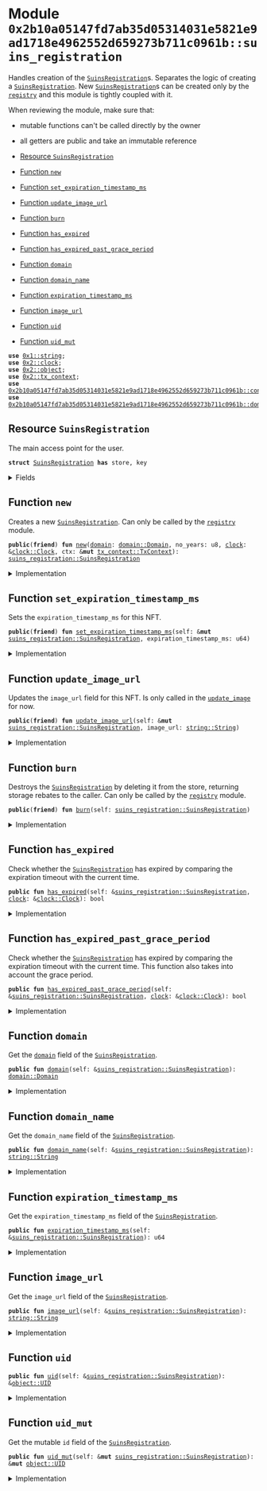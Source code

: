 
<a name="0x2b10a05147fd7ab35d05314031e5821e9ad1718e4962552d659273b711c0961b_suins_registration"></a>

# Module `0x2b10a05147fd7ab35d05314031e5821e9ad1718e4962552d659273b711c0961b::suins_registration`

Handles creation of the <code><a href="suins_registration.md#0x2b10a05147fd7ab35d05314031e5821e9ad1718e4962552d659273b711c0961b_suins_registration_SuinsRegistration">SuinsRegistration</a></code>s. Separates the logic of creating
a <code><a href="suins_registration.md#0x2b10a05147fd7ab35d05314031e5821e9ad1718e4962552d659273b711c0961b_suins_registration_SuinsRegistration">SuinsRegistration</a></code>. New <code><a href="suins_registration.md#0x2b10a05147fd7ab35d05314031e5821e9ad1718e4962552d659273b711c0961b_suins_registration_SuinsRegistration">SuinsRegistration</a></code>s can be created only by the
<code><a href="registry.md#0x2b10a05147fd7ab35d05314031e5821e9ad1718e4962552d659273b711c0961b_registry">registry</a></code> and this module is tightly coupled with it.

When reviewing the module, make sure that:

- mutable functions can't be called directly by the owner
- all getters are public and take an immutable reference


-  [Resource `SuinsRegistration`](#0x2b10a05147fd7ab35d05314031e5821e9ad1718e4962552d659273b711c0961b_suins_registration_SuinsRegistration)
-  [Function `new`](#0x2b10a05147fd7ab35d05314031e5821e9ad1718e4962552d659273b711c0961b_suins_registration_new)
-  [Function `set_expiration_timestamp_ms`](#0x2b10a05147fd7ab35d05314031e5821e9ad1718e4962552d659273b711c0961b_suins_registration_set_expiration_timestamp_ms)
-  [Function `update_image_url`](#0x2b10a05147fd7ab35d05314031e5821e9ad1718e4962552d659273b711c0961b_suins_registration_update_image_url)
-  [Function `burn`](#0x2b10a05147fd7ab35d05314031e5821e9ad1718e4962552d659273b711c0961b_suins_registration_burn)
-  [Function `has_expired`](#0x2b10a05147fd7ab35d05314031e5821e9ad1718e4962552d659273b711c0961b_suins_registration_has_expired)
-  [Function `has_expired_past_grace_period`](#0x2b10a05147fd7ab35d05314031e5821e9ad1718e4962552d659273b711c0961b_suins_registration_has_expired_past_grace_period)
-  [Function `domain`](#0x2b10a05147fd7ab35d05314031e5821e9ad1718e4962552d659273b711c0961b_suins_registration_domain)
-  [Function `domain_name`](#0x2b10a05147fd7ab35d05314031e5821e9ad1718e4962552d659273b711c0961b_suins_registration_domain_name)
-  [Function `expiration_timestamp_ms`](#0x2b10a05147fd7ab35d05314031e5821e9ad1718e4962552d659273b711c0961b_suins_registration_expiration_timestamp_ms)
-  [Function `image_url`](#0x2b10a05147fd7ab35d05314031e5821e9ad1718e4962552d659273b711c0961b_suins_registration_image_url)
-  [Function `uid`](#0x2b10a05147fd7ab35d05314031e5821e9ad1718e4962552d659273b711c0961b_suins_registration_uid)
-  [Function `uid_mut`](#0x2b10a05147fd7ab35d05314031e5821e9ad1718e4962552d659273b711c0961b_suins_registration_uid_mut)


<pre><code><b>use</b> <a href="dependencies/move-stdlib/string.md#0x1_string">0x1::string</a>;
<b>use</b> <a href="dependencies/sui-framework/clock.md#0x2_clock">0x2::clock</a>;
<b>use</b> <a href="dependencies/sui-framework/object.md#0x2_object">0x2::object</a>;
<b>use</b> <a href="dependencies/sui-framework/tx_context.md#0x2_tx_context">0x2::tx_context</a>;
<b>use</b> <a href="constants.md#0x2b10a05147fd7ab35d05314031e5821e9ad1718e4962552d659273b711c0961b_constants">0x2b10a05147fd7ab35d05314031e5821e9ad1718e4962552d659273b711c0961b::constants</a>;
<b>use</b> <a href="domain.md#0x2b10a05147fd7ab35d05314031e5821e9ad1718e4962552d659273b711c0961b_domain">0x2b10a05147fd7ab35d05314031e5821e9ad1718e4962552d659273b711c0961b::domain</a>;
</code></pre>



<a name="0x2b10a05147fd7ab35d05314031e5821e9ad1718e4962552d659273b711c0961b_suins_registration_SuinsRegistration"></a>

## Resource `SuinsRegistration`

The main access point for the user.


<pre><code><b>struct</b> <a href="suins_registration.md#0x2b10a05147fd7ab35d05314031e5821e9ad1718e4962552d659273b711c0961b_suins_registration_SuinsRegistration">SuinsRegistration</a> <b>has</b> store, key
</code></pre>



<details>
<summary>Fields</summary>


<dl>
<dt>
<code>id: <a href="dependencies/sui-framework/object.md#0x2_object_UID">object::UID</a></code>
</dt>
<dd>

</dd>
<dt>
<code><a href="domain.md#0x2b10a05147fd7ab35d05314031e5821e9ad1718e4962552d659273b711c0961b_domain">domain</a>: <a href="domain.md#0x2b10a05147fd7ab35d05314031e5821e9ad1718e4962552d659273b711c0961b_domain_Domain">domain::Domain</a></code>
</dt>
<dd>
 The parsed domain.
</dd>
<dt>
<code>domain_name: <a href="dependencies/move-stdlib/string.md#0x1_string_String">string::String</a></code>
</dt>
<dd>
 The domain name that the NFT is for.
</dd>
<dt>
<code>expiration_timestamp_ms: u64</code>
</dt>
<dd>
 Timestamp in milliseconds when this NFT expires.
</dd>
<dt>
<code>image_url: <a href="dependencies/move-stdlib/string.md#0x1_string_String">string::String</a></code>
</dt>
<dd>
 Short IPFS hash of the image to be displayed for the NFT.
</dd>
</dl>


</details>

<a name="0x2b10a05147fd7ab35d05314031e5821e9ad1718e4962552d659273b711c0961b_suins_registration_new"></a>

## Function `new`

Creates a new <code><a href="suins_registration.md#0x2b10a05147fd7ab35d05314031e5821e9ad1718e4962552d659273b711c0961b_suins_registration_SuinsRegistration">SuinsRegistration</a></code>.
Can only be called by the <code><a href="registry.md#0x2b10a05147fd7ab35d05314031e5821e9ad1718e4962552d659273b711c0961b_registry">registry</a></code> module.


<pre><code><b>public</b>(<b>friend</b>) <b>fun</b> <a href="suins_registration.md#0x2b10a05147fd7ab35d05314031e5821e9ad1718e4962552d659273b711c0961b_suins_registration_new">new</a>(<a href="domain.md#0x2b10a05147fd7ab35d05314031e5821e9ad1718e4962552d659273b711c0961b_domain">domain</a>: <a href="domain.md#0x2b10a05147fd7ab35d05314031e5821e9ad1718e4962552d659273b711c0961b_domain_Domain">domain::Domain</a>, no_years: u8, <a href="dependencies/sui-framework/clock.md#0x2_clock">clock</a>: &<a href="dependencies/sui-framework/clock.md#0x2_clock_Clock">clock::Clock</a>, ctx: &<b>mut</b> <a href="dependencies/sui-framework/tx_context.md#0x2_tx_context_TxContext">tx_context::TxContext</a>): <a href="suins_registration.md#0x2b10a05147fd7ab35d05314031e5821e9ad1718e4962552d659273b711c0961b_suins_registration_SuinsRegistration">suins_registration::SuinsRegistration</a>
</code></pre>



<details>
<summary>Implementation</summary>


<pre><code><b>public</b>(<a href="dependencies/sui-framework/package.md#0x2_package">package</a>) <b>fun</b> <a href="suins_registration.md#0x2b10a05147fd7ab35d05314031e5821e9ad1718e4962552d659273b711c0961b_suins_registration_new">new</a>(
    <a href="domain.md#0x2b10a05147fd7ab35d05314031e5821e9ad1718e4962552d659273b711c0961b_domain">domain</a>: Domain,
    no_years: u8,
    <a href="dependencies/sui-framework/clock.md#0x2_clock">clock</a>: &Clock,
    ctx: &<b>mut</b> TxContext
): <a href="suins_registration.md#0x2b10a05147fd7ab35d05314031e5821e9ad1718e4962552d659273b711c0961b_suins_registration_SuinsRegistration">SuinsRegistration</a> {
    <a href="suins_registration.md#0x2b10a05147fd7ab35d05314031e5821e9ad1718e4962552d659273b711c0961b_suins_registration_SuinsRegistration">SuinsRegistration</a> {
        id: <a href="dependencies/sui-framework/object.md#0x2_object_new">object::new</a>(ctx),
        domain_name: <a href="domain.md#0x2b10a05147fd7ab35d05314031e5821e9ad1718e4962552d659273b711c0961b_domain">domain</a>.to_string(),
        <a href="domain.md#0x2b10a05147fd7ab35d05314031e5821e9ad1718e4962552d659273b711c0961b_domain">domain</a>,
        expiration_timestamp_ms: timestamp_ms(<a href="dependencies/sui-framework/clock.md#0x2_clock">clock</a>) + ((no_years <b>as</b> u64) * <a href="constants.md#0x2b10a05147fd7ab35d05314031e5821e9ad1718e4962552d659273b711c0961b_constants_year_ms">constants::year_ms</a>()),
        image_url: <a href="constants.md#0x2b10a05147fd7ab35d05314031e5821e9ad1718e4962552d659273b711c0961b_constants_default_image">constants::default_image</a>(),
    }
}
</code></pre>



</details>

<a name="0x2b10a05147fd7ab35d05314031e5821e9ad1718e4962552d659273b711c0961b_suins_registration_set_expiration_timestamp_ms"></a>

## Function `set_expiration_timestamp_ms`

Sets the <code>expiration_timestamp_ms</code> for this NFT.


<pre><code><b>public</b>(<b>friend</b>) <b>fun</b> <a href="suins_registration.md#0x2b10a05147fd7ab35d05314031e5821e9ad1718e4962552d659273b711c0961b_suins_registration_set_expiration_timestamp_ms">set_expiration_timestamp_ms</a>(self: &<b>mut</b> <a href="suins_registration.md#0x2b10a05147fd7ab35d05314031e5821e9ad1718e4962552d659273b711c0961b_suins_registration_SuinsRegistration">suins_registration::SuinsRegistration</a>, expiration_timestamp_ms: u64)
</code></pre>



<details>
<summary>Implementation</summary>


<pre><code><b>public</b>(<a href="dependencies/sui-framework/package.md#0x2_package">package</a>) <b>fun</b> <a href="suins_registration.md#0x2b10a05147fd7ab35d05314031e5821e9ad1718e4962552d659273b711c0961b_suins_registration_set_expiration_timestamp_ms">set_expiration_timestamp_ms</a>(self: &<b>mut</b> <a href="suins_registration.md#0x2b10a05147fd7ab35d05314031e5821e9ad1718e4962552d659273b711c0961b_suins_registration_SuinsRegistration">SuinsRegistration</a>, expiration_timestamp_ms: u64) {
    self.expiration_timestamp_ms = expiration_timestamp_ms;
}
</code></pre>



</details>

<a name="0x2b10a05147fd7ab35d05314031e5821e9ad1718e4962552d659273b711c0961b_suins_registration_update_image_url"></a>

## Function `update_image_url`

Updates the <code>image_url</code> field for this NFT. Is only called in the <code><a href="update_image.md#0x2b10a05147fd7ab35d05314031e5821e9ad1718e4962552d659273b711c0961b_update_image">update_image</a></code> for now.


<pre><code><b>public</b>(<b>friend</b>) <b>fun</b> <a href="suins_registration.md#0x2b10a05147fd7ab35d05314031e5821e9ad1718e4962552d659273b711c0961b_suins_registration_update_image_url">update_image_url</a>(self: &<b>mut</b> <a href="suins_registration.md#0x2b10a05147fd7ab35d05314031e5821e9ad1718e4962552d659273b711c0961b_suins_registration_SuinsRegistration">suins_registration::SuinsRegistration</a>, image_url: <a href="dependencies/move-stdlib/string.md#0x1_string_String">string::String</a>)
</code></pre>



<details>
<summary>Implementation</summary>


<pre><code><b>public</b>(<a href="dependencies/sui-framework/package.md#0x2_package">package</a>) <b>fun</b> <a href="suins_registration.md#0x2b10a05147fd7ab35d05314031e5821e9ad1718e4962552d659273b711c0961b_suins_registration_update_image_url">update_image_url</a>(self: &<b>mut</b> <a href="suins_registration.md#0x2b10a05147fd7ab35d05314031e5821e9ad1718e4962552d659273b711c0961b_suins_registration_SuinsRegistration">SuinsRegistration</a>, image_url: String) {
    self.image_url = image_url;
}
</code></pre>



</details>

<a name="0x2b10a05147fd7ab35d05314031e5821e9ad1718e4962552d659273b711c0961b_suins_registration_burn"></a>

## Function `burn`

Destroys the <code><a href="suins_registration.md#0x2b10a05147fd7ab35d05314031e5821e9ad1718e4962552d659273b711c0961b_suins_registration_SuinsRegistration">SuinsRegistration</a></code> by deleting it from the store, returning
storage rebates to the caller.
Can only be called by the <code><a href="registry.md#0x2b10a05147fd7ab35d05314031e5821e9ad1718e4962552d659273b711c0961b_registry">registry</a></code> module.


<pre><code><b>public</b>(<b>friend</b>) <b>fun</b> <a href="suins_registration.md#0x2b10a05147fd7ab35d05314031e5821e9ad1718e4962552d659273b711c0961b_suins_registration_burn">burn</a>(self: <a href="suins_registration.md#0x2b10a05147fd7ab35d05314031e5821e9ad1718e4962552d659273b711c0961b_suins_registration_SuinsRegistration">suins_registration::SuinsRegistration</a>)
</code></pre>



<details>
<summary>Implementation</summary>


<pre><code><b>public</b>(<a href="dependencies/sui-framework/package.md#0x2_package">package</a>) <b>fun</b> <a href="suins_registration.md#0x2b10a05147fd7ab35d05314031e5821e9ad1718e4962552d659273b711c0961b_suins_registration_burn">burn</a>(self: <a href="suins_registration.md#0x2b10a05147fd7ab35d05314031e5821e9ad1718e4962552d659273b711c0961b_suins_registration_SuinsRegistration">SuinsRegistration</a>) {
    <b>let</b> <a href="suins_registration.md#0x2b10a05147fd7ab35d05314031e5821e9ad1718e4962552d659273b711c0961b_suins_registration_SuinsRegistration">SuinsRegistration</a> {
        id,
        image_url: _,
        <a href="domain.md#0x2b10a05147fd7ab35d05314031e5821e9ad1718e4962552d659273b711c0961b_domain">domain</a>: _,
        domain_name: _,
        expiration_timestamp_ms: _
    } = self;

    id.delete();
}
</code></pre>



</details>

<a name="0x2b10a05147fd7ab35d05314031e5821e9ad1718e4962552d659273b711c0961b_suins_registration_has_expired"></a>

## Function `has_expired`

Check whether the <code><a href="suins_registration.md#0x2b10a05147fd7ab35d05314031e5821e9ad1718e4962552d659273b711c0961b_suins_registration_SuinsRegistration">SuinsRegistration</a></code> has expired by comparing the
expiration timeout with the current time.


<pre><code><b>public</b> <b>fun</b> <a href="suins_registration.md#0x2b10a05147fd7ab35d05314031e5821e9ad1718e4962552d659273b711c0961b_suins_registration_has_expired">has_expired</a>(self: &<a href="suins_registration.md#0x2b10a05147fd7ab35d05314031e5821e9ad1718e4962552d659273b711c0961b_suins_registration_SuinsRegistration">suins_registration::SuinsRegistration</a>, <a href="dependencies/sui-framework/clock.md#0x2_clock">clock</a>: &<a href="dependencies/sui-framework/clock.md#0x2_clock_Clock">clock::Clock</a>): bool
</code></pre>



<details>
<summary>Implementation</summary>


<pre><code><b>public</b> <b>fun</b> <a href="suins_registration.md#0x2b10a05147fd7ab35d05314031e5821e9ad1718e4962552d659273b711c0961b_suins_registration_has_expired">has_expired</a>(self: &<a href="suins_registration.md#0x2b10a05147fd7ab35d05314031e5821e9ad1718e4962552d659273b711c0961b_suins_registration_SuinsRegistration">SuinsRegistration</a>, <a href="dependencies/sui-framework/clock.md#0x2_clock">clock</a>: &Clock): bool {
    self.<a href="suins_registration.md#0x2b10a05147fd7ab35d05314031e5821e9ad1718e4962552d659273b711c0961b_suins_registration_expiration_timestamp_ms">expiration_timestamp_ms</a> &lt; timestamp_ms(<a href="dependencies/sui-framework/clock.md#0x2_clock">clock</a>)
}
</code></pre>



</details>

<a name="0x2b10a05147fd7ab35d05314031e5821e9ad1718e4962552d659273b711c0961b_suins_registration_has_expired_past_grace_period"></a>

## Function `has_expired_past_grace_period`

Check whether the <code><a href="suins_registration.md#0x2b10a05147fd7ab35d05314031e5821e9ad1718e4962552d659273b711c0961b_suins_registration_SuinsRegistration">SuinsRegistration</a></code> has expired by comparing the
expiration timeout with the current time. This function also takes into
account the grace period.


<pre><code><b>public</b> <b>fun</b> <a href="suins_registration.md#0x2b10a05147fd7ab35d05314031e5821e9ad1718e4962552d659273b711c0961b_suins_registration_has_expired_past_grace_period">has_expired_past_grace_period</a>(self: &<a href="suins_registration.md#0x2b10a05147fd7ab35d05314031e5821e9ad1718e4962552d659273b711c0961b_suins_registration_SuinsRegistration">suins_registration::SuinsRegistration</a>, <a href="dependencies/sui-framework/clock.md#0x2_clock">clock</a>: &<a href="dependencies/sui-framework/clock.md#0x2_clock_Clock">clock::Clock</a>): bool
</code></pre>



<details>
<summary>Implementation</summary>


<pre><code><b>public</b> <b>fun</b> <a href="suins_registration.md#0x2b10a05147fd7ab35d05314031e5821e9ad1718e4962552d659273b711c0961b_suins_registration_has_expired_past_grace_period">has_expired_past_grace_period</a>(self: &<a href="suins_registration.md#0x2b10a05147fd7ab35d05314031e5821e9ad1718e4962552d659273b711c0961b_suins_registration_SuinsRegistration">SuinsRegistration</a>, <a href="dependencies/sui-framework/clock.md#0x2_clock">clock</a>: &Clock): bool {
    (self.expiration_timestamp_ms + <a href="constants.md#0x2b10a05147fd7ab35d05314031e5821e9ad1718e4962552d659273b711c0961b_constants_grace_period_ms">constants::grace_period_ms</a>()) &lt; timestamp_ms(<a href="dependencies/sui-framework/clock.md#0x2_clock">clock</a>)
}
</code></pre>



</details>

<a name="0x2b10a05147fd7ab35d05314031e5821e9ad1718e4962552d659273b711c0961b_suins_registration_domain"></a>

## Function `domain`

Get the <code><a href="domain.md#0x2b10a05147fd7ab35d05314031e5821e9ad1718e4962552d659273b711c0961b_domain">domain</a></code> field of the <code><a href="suins_registration.md#0x2b10a05147fd7ab35d05314031e5821e9ad1718e4962552d659273b711c0961b_suins_registration_SuinsRegistration">SuinsRegistration</a></code>.


<pre><code><b>public</b> <b>fun</b> <a href="domain.md#0x2b10a05147fd7ab35d05314031e5821e9ad1718e4962552d659273b711c0961b_domain">domain</a>(self: &<a href="suins_registration.md#0x2b10a05147fd7ab35d05314031e5821e9ad1718e4962552d659273b711c0961b_suins_registration_SuinsRegistration">suins_registration::SuinsRegistration</a>): <a href="domain.md#0x2b10a05147fd7ab35d05314031e5821e9ad1718e4962552d659273b711c0961b_domain_Domain">domain::Domain</a>
</code></pre>



<details>
<summary>Implementation</summary>


<pre><code><b>public</b> <b>fun</b> <a href="domain.md#0x2b10a05147fd7ab35d05314031e5821e9ad1718e4962552d659273b711c0961b_domain">domain</a>(self: &<a href="suins_registration.md#0x2b10a05147fd7ab35d05314031e5821e9ad1718e4962552d659273b711c0961b_suins_registration_SuinsRegistration">SuinsRegistration</a>): Domain { self.<a href="domain.md#0x2b10a05147fd7ab35d05314031e5821e9ad1718e4962552d659273b711c0961b_domain">domain</a> }
</code></pre>



</details>

<a name="0x2b10a05147fd7ab35d05314031e5821e9ad1718e4962552d659273b711c0961b_suins_registration_domain_name"></a>

## Function `domain_name`

Get the <code>domain_name</code> field of the <code><a href="suins_registration.md#0x2b10a05147fd7ab35d05314031e5821e9ad1718e4962552d659273b711c0961b_suins_registration_SuinsRegistration">SuinsRegistration</a></code>.


<pre><code><b>public</b> <b>fun</b> <a href="suins_registration.md#0x2b10a05147fd7ab35d05314031e5821e9ad1718e4962552d659273b711c0961b_suins_registration_domain_name">domain_name</a>(self: &<a href="suins_registration.md#0x2b10a05147fd7ab35d05314031e5821e9ad1718e4962552d659273b711c0961b_suins_registration_SuinsRegistration">suins_registration::SuinsRegistration</a>): <a href="dependencies/move-stdlib/string.md#0x1_string_String">string::String</a>
</code></pre>



<details>
<summary>Implementation</summary>


<pre><code><b>public</b> <b>fun</b> <a href="suins_registration.md#0x2b10a05147fd7ab35d05314031e5821e9ad1718e4962552d659273b711c0961b_suins_registration_domain_name">domain_name</a>(self: &<a href="suins_registration.md#0x2b10a05147fd7ab35d05314031e5821e9ad1718e4962552d659273b711c0961b_suins_registration_SuinsRegistration">SuinsRegistration</a>): String { self.domain_name }
</code></pre>



</details>

<a name="0x2b10a05147fd7ab35d05314031e5821e9ad1718e4962552d659273b711c0961b_suins_registration_expiration_timestamp_ms"></a>

## Function `expiration_timestamp_ms`

Get the <code>expiration_timestamp_ms</code> field of the <code><a href="suins_registration.md#0x2b10a05147fd7ab35d05314031e5821e9ad1718e4962552d659273b711c0961b_suins_registration_SuinsRegistration">SuinsRegistration</a></code>.


<pre><code><b>public</b> <b>fun</b> <a href="suins_registration.md#0x2b10a05147fd7ab35d05314031e5821e9ad1718e4962552d659273b711c0961b_suins_registration_expiration_timestamp_ms">expiration_timestamp_ms</a>(self: &<a href="suins_registration.md#0x2b10a05147fd7ab35d05314031e5821e9ad1718e4962552d659273b711c0961b_suins_registration_SuinsRegistration">suins_registration::SuinsRegistration</a>): u64
</code></pre>



<details>
<summary>Implementation</summary>


<pre><code><b>public</b> <b>fun</b> <a href="suins_registration.md#0x2b10a05147fd7ab35d05314031e5821e9ad1718e4962552d659273b711c0961b_suins_registration_expiration_timestamp_ms">expiration_timestamp_ms</a>(self: &<a href="suins_registration.md#0x2b10a05147fd7ab35d05314031e5821e9ad1718e4962552d659273b711c0961b_suins_registration_SuinsRegistration">SuinsRegistration</a>): u64 { self.expiration_timestamp_ms }
</code></pre>



</details>

<a name="0x2b10a05147fd7ab35d05314031e5821e9ad1718e4962552d659273b711c0961b_suins_registration_image_url"></a>

## Function `image_url`

Get the <code>image_url</code> field of the <code><a href="suins_registration.md#0x2b10a05147fd7ab35d05314031e5821e9ad1718e4962552d659273b711c0961b_suins_registration_SuinsRegistration">SuinsRegistration</a></code>.


<pre><code><b>public</b> <b>fun</b> <a href="suins_registration.md#0x2b10a05147fd7ab35d05314031e5821e9ad1718e4962552d659273b711c0961b_suins_registration_image_url">image_url</a>(self: &<a href="suins_registration.md#0x2b10a05147fd7ab35d05314031e5821e9ad1718e4962552d659273b711c0961b_suins_registration_SuinsRegistration">suins_registration::SuinsRegistration</a>): <a href="dependencies/move-stdlib/string.md#0x1_string_String">string::String</a>
</code></pre>



<details>
<summary>Implementation</summary>


<pre><code><b>public</b> <b>fun</b> <a href="suins_registration.md#0x2b10a05147fd7ab35d05314031e5821e9ad1718e4962552d659273b711c0961b_suins_registration_image_url">image_url</a>(self: &<a href="suins_registration.md#0x2b10a05147fd7ab35d05314031e5821e9ad1718e4962552d659273b711c0961b_suins_registration_SuinsRegistration">SuinsRegistration</a>): String { self.image_url }
</code></pre>



</details>

<a name="0x2b10a05147fd7ab35d05314031e5821e9ad1718e4962552d659273b711c0961b_suins_registration_uid"></a>

## Function `uid`



<pre><code><b>public</b> <b>fun</b> <a href="suins_registration.md#0x2b10a05147fd7ab35d05314031e5821e9ad1718e4962552d659273b711c0961b_suins_registration_uid">uid</a>(self: &<a href="suins_registration.md#0x2b10a05147fd7ab35d05314031e5821e9ad1718e4962552d659273b711c0961b_suins_registration_SuinsRegistration">suins_registration::SuinsRegistration</a>): &<a href="dependencies/sui-framework/object.md#0x2_object_UID">object::UID</a>
</code></pre>



<details>
<summary>Implementation</summary>


<pre><code><b>public</b> <b>fun</b> <a href="suins_registration.md#0x2b10a05147fd7ab35d05314031e5821e9ad1718e4962552d659273b711c0961b_suins_registration_uid">uid</a>(self: &<a href="suins_registration.md#0x2b10a05147fd7ab35d05314031e5821e9ad1718e4962552d659273b711c0961b_suins_registration_SuinsRegistration">SuinsRegistration</a>): &UID { &self.id }
</code></pre>



</details>

<a name="0x2b10a05147fd7ab35d05314031e5821e9ad1718e4962552d659273b711c0961b_suins_registration_uid_mut"></a>

## Function `uid_mut`

Get the mutable <code>id</code> field of the <code><a href="suins_registration.md#0x2b10a05147fd7ab35d05314031e5821e9ad1718e4962552d659273b711c0961b_suins_registration_SuinsRegistration">SuinsRegistration</a></code>.


<pre><code><b>public</b> <b>fun</b> <a href="suins_registration.md#0x2b10a05147fd7ab35d05314031e5821e9ad1718e4962552d659273b711c0961b_suins_registration_uid_mut">uid_mut</a>(self: &<b>mut</b> <a href="suins_registration.md#0x2b10a05147fd7ab35d05314031e5821e9ad1718e4962552d659273b711c0961b_suins_registration_SuinsRegistration">suins_registration::SuinsRegistration</a>): &<b>mut</b> <a href="dependencies/sui-framework/object.md#0x2_object_UID">object::UID</a>
</code></pre>



<details>
<summary>Implementation</summary>


<pre><code><b>public</b> <b>fun</b> <a href="suins_registration.md#0x2b10a05147fd7ab35d05314031e5821e9ad1718e4962552d659273b711c0961b_suins_registration_uid_mut">uid_mut</a>(self: &<b>mut</b> <a href="suins_registration.md#0x2b10a05147fd7ab35d05314031e5821e9ad1718e4962552d659273b711c0961b_suins_registration_SuinsRegistration">SuinsRegistration</a>): &<b>mut</b> UID { &<b>mut</b> self.id }
</code></pre>



</details>
